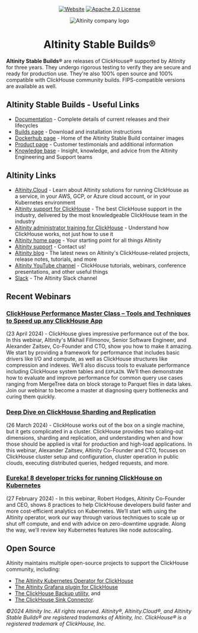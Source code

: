 <div align=center>

[![Website](https://img.shields.io/website?up_message=AVAILABLE&down_message=DOWN&url=https://docs.altinity.com/altinitystablebuilds&style=for-the-badge)](https://docs.altinity.com/altinitystablebuilds/)
[![Apache 2.0 License](https://img.shields.io/badge/license-Apache%202.0-blueviolet?style=for-the-badge)](https://www.apache.org/licenses/LICENSE-2.0)

<img alt="Altinity company logo" src="https://raw.githubusercontent.com/Altinity/altinity.github.io/main/static/images/altinitycloud/logo_horizontal_blue_black.png?token=GHSAT0AAAAAACFTX25PQZ2Q5P3SKPFB6TBMZRY53ZA"/>

[//]: # (<picture align=center>)

[//]: # (    <source media="&#40;prefers-color-scheme: dark&#41;" srcset="https://github.com/ClickHouse/clickhouse-docs/assets/9611008/4ef9c104-2d3f-4646-b186-507358d2fe28">)

[//]: # (    <source media="&#40;prefers-color-scheme: light&#41;" srcset="https://github.com/ClickHouse/clickhouse-docs/assets/9611008/b001dc7b-5a45-4dcd-9275-e03beb7f9177">)

[//]: # (    <img alt="The ClickHouse company logo." src="https://github.com/ClickHouse/clickhouse-docs/assets/9611008/b001dc7b-5a45-4dcd-9275-e03beb7f9177">)

[//]: # (</picture>)

<h1>Altinity Stable Builds®</h1>

</div>

**Altinity Stable Builds®** are releases of ClickHouse® supported by Altinity for three years. They undergo rigorous testing to verify they are secure and ready for production use. They're also 100% open source and 100% compatible with ClickHouse community builds. FIPS-compatible versions are available as well. 

## Altinity Stable Builds - Useful Links

* [Documentation](https://docs.altinity.com/altinitystablebuilds/) - Complete details of current releases and their lifecycles
* [Builds page](https://builds.altinity.cloud/) - Download and installation instructions
* [Dockerhub page](https://hub.docker.com/r/altinity/clickhouse-server) - Home of the Altinity Stable Build container images
* [Product page](https://altinity.com/altinity-stable/) - Customer testimonials and additional information 
* [Knowledge base](https://kb.altinity.com/) - Insight, knowledge, and advice from the Altinity Engineering and Support teams

## Altinity Links

* [Altinity.Cloud](https://altinity.com/managed-clickhouse/) - Learn about Altinity solutions for running ClickHouse as a service, in your AWS, GCP, or Azure cloud account, or in your Kubernetes environment
* [Altinity support for ClickHouse](https://altinity.com/clickhouse-support/) - The best ClickHouse support in the industry, delivered by the most knowledgeable ClickHouse team in the industry
* [Altinity administrator training for ClickHouse](https://altinity.com/clickhouse-training/) - Understand how ClickHouse works, not just how to use it
* [Altinity home page](https://altinity.com/) - Your starting point for all things Altinity
* [Altinity support](https://altinity.com/support/) - Contact us!
* [Altinity blog](https://altinity.com/blog/) - The latest news on Altinity's ClickHouse-related projects, release notes, tutorials, and more 
* [Altinity YouTube channel](https://www.youtube.com/@AltinityB) - ClickHouse tutorials, webinars, conference presentations, and other useful things
* [Slack](https://altinitydbworkspace.slack.com/join/shared_invite/zt-1togw9b4g-N0ZOXQyEyPCBh_7IEHUjdw#/shared-invite/email) - The Altinity Slack channel

## Recent Webinars

### [ClickHouse Performance Master Class – Tools and Techniques to Speed up any ClickHouse App](https://altinity.com/webinarspage/clickhouse-performance-master-class-tools-and-techniques-to-speed-up-any-clickhouse-app)

(23 April 2024) - ClickHouse gives impressive performance out of the box. In this webinar, Altinity's Mikhail Filimonov, Senior Software Engineer, and Alexander Zaitsev, Co-Founder and CTO, show you how to make it amazing. We start by providing a framework for performance that includes basic drivers like I/O and compute, as well as ClickHouse structures like compression and indexes. We’ll also discuss tools to evaluate performance including ClickHouse system tables and `EXPLAIN`. We’ll then demonstrate how to evaluate and improve performance for common query use cases ranging from MergeTree data on block storage to Parquet files in data lakes. Join our webinar to become a master at diagnosing query bottlenecks and curing them quickly.

### [Deep Dive on ClickHouse Sharding and Replication](https://altinity.com/webinarspage/deep-dive-on-clickhouse-sharding-and-replication)

(26 March 2024) - ClickHouse works out of the box on a single machine, but it gets complicated in a cluster. ClickHouse provides two scaling-out dimensions, sharding and replication, and understanding when and how those should be applied is vital for production and high-load applications. In this webinar, Alexander Zaitsev, Altinity Co-Founder and CTO, focuses on ClickHouse cluster setup and configuration, cluster operation in public clouds, executing distributed queries, hedged requests, and more.

### [Eureka! 8 developer tricks for running ClickHouse on Kubernetes](https://altinity.com/webinarspage/eureka-8-developer-tricks-for-running-clickhouse-on-kubernetes)

(27 February 2024) - In this webinar, Robert Hodges, Altinity Co-Founder and CEO, shows 8 practices to help ClickHouse developers build faster and more cost-efficient analytics on Kubernetes. We’ll start with using the Altinity operator, work our way through various techniques to scale up or shut off compute, and end with advice on zero-downtime upgrade. Along the way, we’ll review key Kubernetes features like node autoscaling.

## Open Source

Altinity maintains multiple open-source projects to support the ClickHouse community, including:

* [The Altinity Kubernetes Operator for ClickHouse](https://altinity.com/kubernetes-operator/)
* [The Altinity Grafana plugin for ClickHouse](https://altinity.com/blog/altinity-grafana-plugin-for-clickhouse-ready-for-grafana-10)
* [The ClickHouse Backup utility](https://altinity.com/blog/introduction-to-clickhouse-backups-and-clickhouse-backup), and
* [The ClickHouse Sink Connector](https://altinity.com/blog/running-analytics-on-clickhouse-against-your-mysql-data).  

*©2024 Altinity Inc. All rights reserved. Altinity®, Altinity.Cloud®, and Altinity Stable Builds® are registered trademarks of Altinity, Inc. ClickHouse® is a registered trademark of ClickHouse, Inc.*
